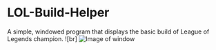 # LOL-Build-Helper

A simple, windowed program that displays the basic build of League of Legends champion.
![br]
![Image of window](https://i.imgur.com/EajVUqX.png)
